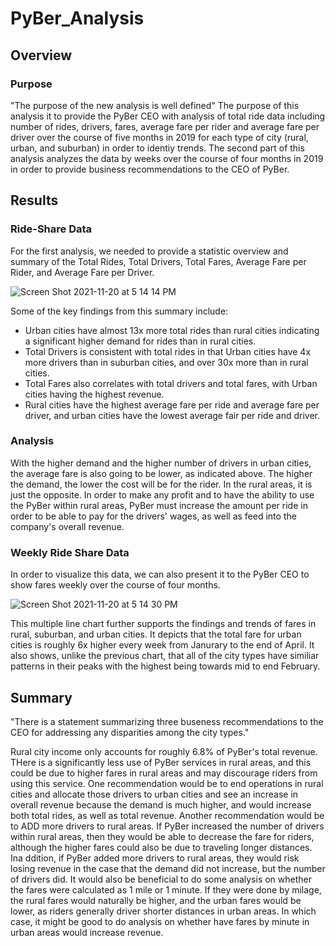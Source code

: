 # PyBer_Analysis

## Overview

### Purpose 
"The purpose of the new analysis is well defined"
The purpose of this analysis it to provide the PyBer CEO with analysis of total ride data including number of rides, drivers, fares, average fare per rider and average fare per driver over the course of five months in 2019 for each type of city (rural, urban, and suburban) in order to identiy trends. The second part of this analysis analyzes the data by weeks over the course of four months in 2019 in order to provide business recommendations to the CEO of PyBer.

## Results 
 
### Ride-Share Data

For the first analysis, we needed to provide a statistic overview and summary of the Total Rides, Total Drivers, Total Fares, Average Fare per Rider, and Average Fare per Driver. 

![Screen Shot 2021-11-20 at 5 14 14 PM](https://user-images.githubusercontent.com/92831268/142745661-0fc192ad-c109-439c-a18a-cc000ba43f3d.png)

Some of the key findings from this summary include: 
- Urban cities have almost 13x more total rides than rural cities indicating a significant higher demand for rides than in rural cities. 
- Total Drivers is consistent with total rides in that Urban cities have 4x more drivers than in suburban cities, and over 30x more than in rural cities.  
- Total Fares also correlates with total drivers and total fares, with Urban cities having the highest revenue. 
- Rural cities have the highest average fare per ride and average fare per driver, and urban cities have the lowest average fair per ride and driver. 

### Analysis 
With the higher demand and the higher number of drivers in urban cities, the average fare is also going to be lower, as indicated above. The higher the demand, the lower the cost will be for the rider. In the rural areas, it is just the opposite. In order to make any profit and to have the ability to use the PyBer within rural areas, PyBer must increase the amount per ride in order to be able to pay for the drivers' wages, as well as feed into the company's overall revenue. 

### Weekly Ride Share Data 
In order to visualize this data, we can also present it to the PyBer CEO to show fares weekly over the course of four months. 

![Screen Shot 2021-11-20 at 5 14 30 PM](https://user-images.githubusercontent.com/92831268/142746084-5da85ed3-92c0-411d-9b12-8b95714be7bb.png)

This multiple line chart further supports the findings and trends of fares in rural, suburban, and urban cities. It depicts that the total fare for urban cities is roughly 6x higher every week from Janurary to the end of April. It also shows, unlike the previous chart, that all of the city types have similiar patterns in their peaks with the highest being towards mid to end February.


## Summary 
"There is a statement summarizing three buseness recommendations to the CEO for addressing any disparities among the city types." 

Rural city income only accounts for roughly 6.8% of PyBer's total revenue. THere is a significantly less use of PyBer services in rural areas, and this could be due to higher fares in rural areas and may discourage riders from using this service. One recommendation would be to end operations in rural cities and allocate those drivers to urban cities and see an increase in overall revenue because the demand is much higher, and would increase both total rides, as well as total revenue. Another recommendation would be to ADD more drivers to rural areas. If PyBer increased the number of drivers within rural areas, then they would be able to decrease the fare for riders, although the higher fares could also be due to traveling longer distances. Ina ddition, if PyBer added more drivers to rural areas, they would risk losing revenue in the case that the demand did not increase, but the number of drivers did. It would also be beneficial to do some analysis on whether the fares were calculated as 1 mile or 1 minute. If they were done by milage, the rural fares would naturally be higher, and the urban fares would be lower, as riders generally driver shorter distances in urban areas. In which case, it might be good to do analysis on whether have fares by minute in urban areas would increase revenue. 
